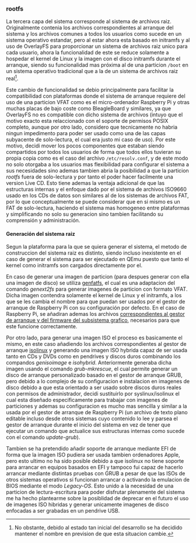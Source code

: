 ### rootfs

La tercera capa del sistema corresponde al sistema de archivos raiz.
Originalmente contenia los archivos correspondientes al arranque del sistema y
los archivos comunes a todos los usuarios como sucede en un sistema operativo
estandar, pero al estar ahora esta basado en initramfs y al uso de OverlayFS
para proporcionar un sistema de archivos raiz unico para cada usuario, ahora la
funcionalidad de este se reduce solamente a hospedar el kernel de Linux y la
imagen con el disco initramfs durante el arranque, siendo su funcionalidad mas
próxima al de una particion `/boot` en un sistema operativo tradicional que a la
de un sistema de archivos raiz real[^1].

Este cambio de funcionalidad se debio principalmente para facilitar la
compatibilidad con plataformas donde el sistema de arranque requiere del uso de
una particion VFAT como es el micro-ordenador Raspberry Pi y otras muchas placas
de bajo coste como BleagleBoard y similares, ya que OverlayFS no es compatible
con dicho sistema de archivos (intuyo que el motivo exacto esta relaccionado con
el soporte de permisos POSIX completo, aunque por otro lado, considero que
tecnicamente no habria ningun impedimento para poder ser usado como una de las
capas subyacente de solo-lectura, el cual era justo mi caso de uso). Por este
motivo, decidi mover los pocos componentes que estaban siendo compartidos por
todos los usuarios de forma que todos ellos tuvieran su propia copia como es el
caso del archivo ```/etc/resolv.conf```, y de este modo no solo otorgaba a los
usuarios mas flexibilidad para configurar el sistema a sus necesidades sino
ademas tambien abria la posibilidad a que la particion *rootfs* fuera de
solo-lectura y por tanto el poder hacer facilmente una version Live CD. Esto
tiene ademas la ventaja adicional de que las estructuras internas y el enfoque
dado por el sistema de archivos ISO9660 usado en los CDs de datos son similares
al de los sistemas de archivos FAT, por lo que conceptualmente se puede
considerar que en si mismo es un FAT de solo-lectura, haciendo el sistema mas
homogeneo entre plataformas y simplificando no solo su generacion sino tambien
facilitando su comprensión y administración.

#### Generación del sistema raiz

Segun la plataforma para la que se quiera generar el sistema, el metodo de
construccion del sistema raiz es distinto, siendo incluso inexistente en el caso
de generar el sistema para ser ejecutado en QEmu puesto que tanto el kernel como
initramfs son cargados directamente por el.

En caso de generar una imagen de particion (para despues generar con ella una
imagen de disco) se utiliza [genfatfs](), el cual es una adaptacion del comando
*genext2fs* para generar imagenes de particion con formato VFAT. Dicha imagen
contendra solamente el kernel de Linux y el initramfs, a los que se les cambia
el nombre para que puedan ser usados por el gestor de arranque de Raspberry Pi
con su configuración por defecto. En el caso de Raspberry Pi, se añadiran ademas
los archivos
[correspondientes al gestor de arranque y del firmware del subsistema grafico](http://elinux.org/RPi_Advanced_Setup#Setting_up_the_boot_partition),
necesarios para que este funcione correctamente.

Por otro lado, para generar una imagen ISO el proceso es basicamente el mismo,
en este caso añadiendo los archivos correspondientes al gestor de arranque
[isolinux](http://www.syslinux.org/wiki/index.php/ISOLINUX) y generando una
imagen ISO hybrida capaz de ser usada tanto en CDs y DVDs como en pendrives y
discos duros combinando los compandos *genisoimage* e *isohybrid*. Anteriormente
generaba dicha imagen usando el comando *grub-mkrescue*, el cual permite
generar un disco de arranque personalizado basado en el gestor de arranque GRUB,
pero debido a lo complejo de su configuracion e instalacion en imagenes de disco
debido a que esta orientado a ser usado sobre discos duros reales con permisos
de administrador, decidi sustituirlo por syslinux/isolinux el cual esta diseñado
especificamente para trabajar con imagenes de particiones y ademas su
configuracion es mucho mas sencilla y similar a la usada por el gestor de
arranque de Raspberry Pi (un archivo de texto plano editable incluso desde otros
sistemas cuyo contenido lo lee y parsea el gestor de arranque durante el inicio
del sistema en vez de tener que ejecutar un comando que actualice sus
estructuras internas como sucede con el comando *update-grub*).

Tambien se ha pretendido añadir soporte de arranque mediante EFI de forma que
la imagen ISO pudiera ser usada tambien ordenadores Apple, pero esto ultimo no
ha sido posible debido a que isolinux no tiene soporte para arrancar en equipos
basados en EFI y tampoco fui capaz de hacerlo arrancar mediante distintas
pruebas con GRUB a pesar de que las ISOs de otros sistemas operativos si
funcionan arrancar o activando la emulacion de BIOS mediante el modo *Legacy-OS*.
Esto unido a la necesidad de una particion de lectura-escritura para poder
disfrutar plenamente del sistema me ha hecho plantearme sobre la posiblidad de
deprecar en el futuro el uso de imagenes ISO hibridas y generar unicamente
imagenes de disco enfocadas a ser grabadas en un pendrive USB.

[^1]: No obstante, debido al estado tan inicial del desarrollo se ha decidido
      mantener el nombre en prevision de que esta situacion cambie.
